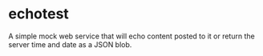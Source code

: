 echotest
========

A simple mock web service that will echo content posted to it or return the server time and date as a JSON blob. 
